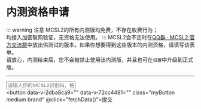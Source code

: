 # 内测资格申请  

::: warning 注意
MCSL2的所有内测版均免费，不存在收费行为；  
均接入加密联网验证，无资格无法使用。
:::
MCSL2会不定时在[QQ群 · MCSL2·官方交流群](/links/mcsl2-qq-group)中放出供测试的版本。如果你想要得到这些版本的内测资格，请填写该表单。  
请放心，内测结束后，您不会被禁止使用该内测版，并且也可在`设置`中升级到正式版。
___

<script>
export default {
  methods: {
    validateIdentificationCode(identificationCode) {
      return /^[a-zA-Z0-9]{4}-[a-zA-Z0-9]{4}-[a-zA-Z0-9]{4}-[a-zA-Z0-9]{4}$/.test(identificationCode);
    },

    handleApiError(message) {
      var resultElement = document.getElementById('apiResult');
      resultElement.textContent = '发生错误：' + message;
    },

    fetchData() {
      var resultElement = document.getElementById('apiResult');
      var identificationCode = document.getElementById('identificationInput').value;
      var checkPreviewUrl = `https://api.mcsl.com.cncheckPreviewAvailable?Identification=${identificationCode}`;
      var givePermissionUrl = `https://api.mcsl.com.cngivePreviewPermission?Identification=${identificationCode}`;

      if (!this.validateIdentificationCode(identificationCode)) {
        this.handleApiError('输入的识别码格式不正确，应为XXXX-XXXX-XXXX-XXXX');
        return;
      }

      fetch(checkPreviewUrl, {mode:'cors', method: 'GET'})
        .then(response => response.json())
        .then(data => {
          if (data.msg.includes('发生错误')) {
            resultElement.textContent = data.msg;
          } else if (data.available) {
            resultElement.textContent = data.msg;
          } else {
            fetch(givePermissionUrl, {mode:'cors', method: 'GET'})
              .then(permissionResponse => permissionResponse.json())
              .then(permissionData => {
              if (permissionData.msg.includes('发生错误')) {resultElement.textContent = permissionData.msg;
              } else {resultElement.textContent = permissionData.msg;}
              }
              )
               .catch(error => {
              this.handleApiError(error.message);
              });
            }
            }
            )
        .catch(error => {
          this.handleApiError(error.message);
        });
    }
  }
}
</script>


<input type="text" class="myInput" id="identificationInput" placeholder="请输入你的MCSL2识别码，格式为XXXX-XXXX-XXXX-XXXX"><br>
<button data-v-2dba8ca9="" data-v-72cc4481="" class="myButton medium brand" @click="fetchData()">提交</button>
<p id="apiResult"></p>

<!-- 
::: details 无法加载？
可能是你的浏览器不支持iframe接入方式，你可以选择打开链接：

<https://www.wjx.top/vm/P4PqtSh.aspx>
::: -->
